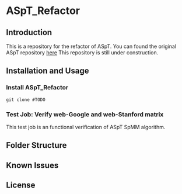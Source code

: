 # ASpT_Refactor
## Introduction
This is a repository for the refactor of ASpT.
You can found the original ASpT repository [here](http://gitlab.hpcrl.cse.ohio-state.edu/chong/ppopp19_ae)
This repository is still under construction.

## Installation and Usage
### Install ASpT_Refactor
```shell
git clone #TODO
```

### Test Job: Verify web-Google and web-Stanford matrix
This test job is an functional verification of ASpT SpMM algorithm.


## Folder Structure

## Known Issues

## License